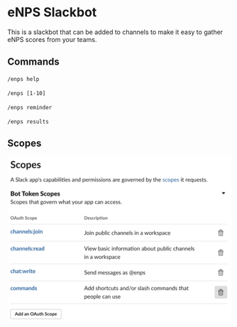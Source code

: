# eNPS Slackbot

This is a slackbot that can be added to channels to make it easy to gather eNPS scores from your teams.

## Commands

```
/enps help

/enps [1-10]

/enps reminder

/enps results
```

## Scopes

![scopes from slack][scopes]

[scopes]: docs/scopes.png "Slack OAuth Scopes"
